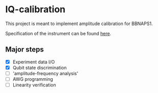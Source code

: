 # IQ-calibration

This project is meant to implement amplitude calibration for BBNAPS1.

Specification of the instrument can be found [here](https://libaps.readthedocs.io/en/latest/). 

## Major steps
- [x] Experiment data I/O
- [x] Qubit state discrimination
- [ ] 'amplitude-frequency analysis'
- [ ] AWG programming
- [ ] Linearity verification
